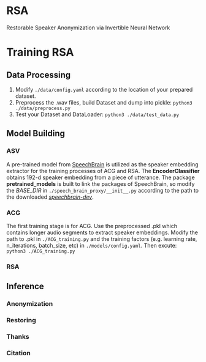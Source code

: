 # RSA
Restorable Speaker Anonymization via Invertible Neural Network

# Training RSA
## Data Processing
1. Modify `./data/config.yaml` according to the location of your prepared dataset.
2. Preprocess the .wav files, build Dataset and dump into pickle:
    `python3 ./data/preprocess.py`
3. Test your Dataset and DataLoader:
    `python3 ./data/test_data.py`

## Model Building
### ASV
A pre-trained model from [SpeechBrain](https://huggingface.co/speechbrain/spkrec-ecapa-voxceleb) is utilized as the speaker embedding extractor for the training processes of ACG and RSA. The **EncoderClassifier** obtains 192-d speaker embedding from a piece of utterance. The package **pretrained_models** is built to link the packages of SpeechBrain, so modify the *BASE_DIR* in `./speech_brain_proxy/__init__.py` according to the path to the downloaded [*speechbrain-dev*](https://github.com/speechbrain/speechbrain).

### ACG
The first training stage is for ACG. Use the preprocessed .pkl which contains longer audio segments to extract speaker embeddings. Modify the path to .pkl in `./ACG_training.py` and the training factors (e.g. learning rate, n_iterations, batch_size, etc) in `./models/config.yaml`. Then excute:  
`python3 ./ACG_training.py`

### RSA


## Inference
### Anonymization

### Restoring

### Thanks

### Citation
